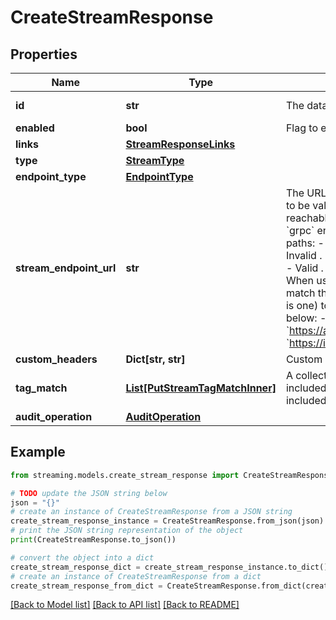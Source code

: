 # CreateStreamResponse


## Properties

Name | Type | Description | Notes
------------ | ------------- | ------------- | -------------
**id** | **str** | The data stream ID | [optional] [readonly] 
**enabled** | **bool** | Flag to enable or disable the stream integration. | [optional] 
**links** | [**StreamResponseLinks**](StreamResponseLinks.md) |  | [optional] 
**type** | [**StreamType**](StreamType.md) |  | [optional] 
**endpoint_type** | [**EndpointType**](EndpointType.md) |  | [optional] 
**stream_endpoint_url** | **str** | The URL ThousandEyes sends data stream to. For a URL to be valid, it needs to: - Be syntactically correct. - Be reachable. - Use the HTTPS protocol. - When using the &#x60;grpc&#x60; endpointType, streamEndpointUrl cannot contain paths:     - Valid . &#x60;grpc&#x60; - &#x60;https://example.com&#x60;     - Invalid . &#x60;grpc&#x60; - &#x60;https://example.com/collector&#x60;.     - Valid . &#x60;http&#x60; - &#x60;https://example.com/collector&#x60;.      - When using the &#x60;http&#x60; endpointType, the endpoint must match the exact final full URL (including the path if there is one) to which the metrics will be sent. Examples below:     - &#x60;https://api.honeycomb.io:443/v1/metrics&#x60;     - &#x60;https://ingest.eu0.signalfx.com/v2/datapoint/otlp&#x60; | [optional] 
**custom_headers** | **Dict[str, str]** | Custom headers | [optional] 
**tag_match** | [**List[PutStreamTagMatchInner]**](PutStreamTagMatchInner.md) | A collection of tags that determine what tests are included in the data stream. These tag values are also included as attributes in the data stream metrics. | [optional] 
**audit_operation** | [**AuditOperation**](AuditOperation.md) |  | [optional] 

## Example

```python
from streaming.models.create_stream_response import CreateStreamResponse

# TODO update the JSON string below
json = "{}"
# create an instance of CreateStreamResponse from a JSON string
create_stream_response_instance = CreateStreamResponse.from_json(json)
# print the JSON string representation of the object
print(CreateStreamResponse.to_json())

# convert the object into a dict
create_stream_response_dict = create_stream_response_instance.to_dict()
# create an instance of CreateStreamResponse from a dict
create_stream_response_from_dict = CreateStreamResponse.from_dict(create_stream_response_dict)
```
[[Back to Model list]](../README.md#documentation-for-models) [[Back to API list]](../README.md#documentation-for-api-endpoints) [[Back to README]](../README.md)


